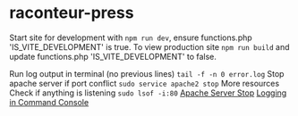 # raconteur-press

Start site for development with `npm run dev`, ensure functions.php 'IS_VITE_DEVELOPMENT' is true.
To view production site `npm run build` and update functions.php 'IS_VITE_DEVELOPMENT' to false.

Run log output in terminal (no previous lines) `tail -f -n 0 error.log`
Stop apache server if port conflict `sudo service apache2 stop`
More resources
Check if anything is listening `sudo lsof -i:80`
[Apache Server Stop](https://phoenixnap.com/kb/ubuntu-start-stop-restart-apache#ftoc-heading-3)
[Logging in Command Console](https://www.linuxfoundation.org/blog/blog/classic-sysadmin-viewing-linux-logs-from-the-command-line)